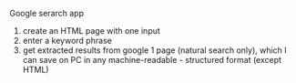 Google serarch app
1) create an HTML page with one input
2) enter a keyword phrase
3) get extracted results from google 1 page (natural search only), which I can save on PC in any machine-readable - structured format (except HTML)

